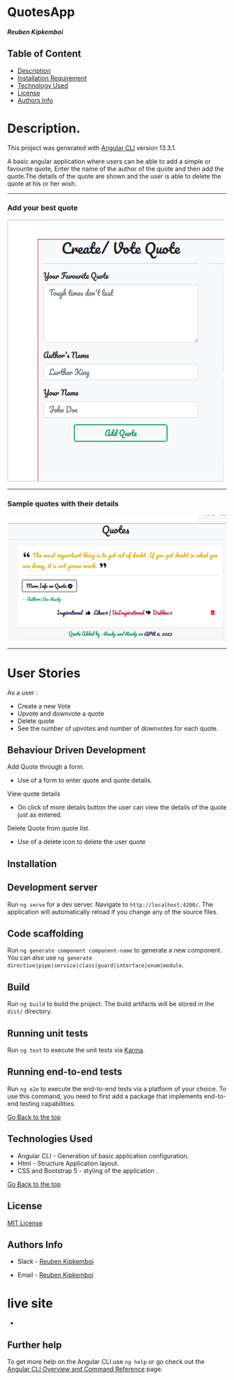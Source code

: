# QuotesApp

##### Reuben Kipkemboi 

## Table of Content

+ [Description](#description)
+ [Installation Requirement](#installation)
+ [Technology Used](#technologies-used)
+ [License](#license)
+ [Authors Info](#authors-info)

# Description.
This project was generated with [Angular CLI](https://github.com/angular/angular-cli) version 13.3.1.

A basic angular application where users can be able to add a simple or favourite quote, Enter the name of the author of the quote and then add the quote.The details of the quote are shown and the user is able to delete the quote at his or her wish.
<hr>

### **Add your best quote**

![Form to add quote](src/assets/images/formquote.png)

<hr>


### **Sample quotes with their details**

![Quotes](src/assets/images/quote.png)

<hr>

# User Stories
As a user :
* Create a new Vote
* Upvote and downvote a quote
* Delete quote
* See the number of upvotes and number of downvotes for each quote.

## Behaviour Driven Development
Add Quote through a form.

 * Use of a form to enter quote and quote details.

View quote details

* On click of more details button the user can view the details of the quote just as entered.

Delete Quote from quote list.

* Use of a delete icon to delete the user quote



## Installation
## Development server

Run `ng serve` for a dev server. Navigate to `http://localhost:4200/`. The application will automatically reload if you change any of the source files.

## Code scaffolding

Run `ng generate component component-name` to generate a new component. You can also use `ng generate directive|pipe|service|class|guard|interface|enum|module`.

## Build

Run `ng build` to build the project. The build artifacts will be stored in the `dist/` directory.

## Running unit tests

Run `ng test` to execute the unit tests via [Karma](https://karma-runner.github.io).

## Running end-to-end tests

Run `ng e2e` to execute the end-to-end tests via a platform of your choice. To use this command, you need to first add a package that implements end-to-end testing capabilities.

[Go Back to the top](#quoteapp)

## Technologies Used
* Angular CLI - Generation of basic application configuration.
* Html - Structure Application layout.
* CSS and Bootstrap 5 - styling of the application .


[Go Back to the top](#quoteapp)

## License
[MIT License](LICENSE)

## Authors Info
* Slack - [Reuben Kipkemboi]()

* Email - [Reuben Kipkemboi](https://gmail.com)

# live site
* #### 


## Further help

To get more help on the Angular CLI use `ng help` or go check out the [Angular CLI Overview and Command Reference](https://angular.io/cli) page.
